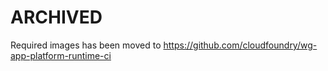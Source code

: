 # ARCHIVED

Required images has been moved to https://github.com/cloudfoundry/wg-app-platform-runtime-ci

